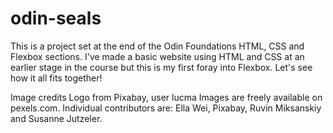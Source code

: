 # odin-seals
This is a project set at the end of the Odin Foundations
HTML, CSS and Flexbox sections. I've made a basic website using
HTML and CSS at an earlier stage in the course but this is my 
first foray into Flexbox. Let's see how it all fits together!

Image credits
Logo from Pixabay, user lucma
Images are freely available on pexels.com. 
Individual contributors are: Ella Wei, Pixabay, Ruvin Miksanskiy and Susanne Jutzeler.
